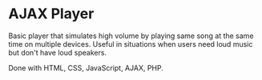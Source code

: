 # AJAX Player

Basic player that simulates high volume by playing same song at the same time on multiple devices. Useful in situations when users need loud music but don't have loud speakers.

Done with HTML, CSS, JavaScript, AJAX, PHP.
